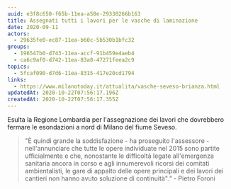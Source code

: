```yaml
---
uuid: e3f8c650-f65b-11ea-a50e-29330266b163
title: Assegnati tutti i lavori per le vasche di laminazione
date: 2020-09-11
actors:
  - 29635fe0-ec87-11ea-b60c-5b530b1bfc32
groups:
  - 196547b0-d743-11ea-accf-91b459e4aeb4
  - ca6c9af0-d742-11ea-83a8-47271feea2c9
topics:
  - 5fcaf090-d7d6-11ea-8315-417e20cd1794
links:
  - https://www.milanotoday.it/attualita/vasche-seveso-brianza.html
updatedAt: 2020-10-22T07:56:17.196Z
createdAt: 2020-10-22T07:56:17.355Z
---
```

Esulta la Regione Lombardia per l'assegnazione dei lavori che dovrebbero fermare le esondazioni a nord di Milano del fiume Seveso.

> "È quindi grande la soddisfazione - ha proseguito l'assessore - nell'annunciare che tutte le opere individuate nel 2015 sono partite ufficialmente e che, nonostante le difficoltà legate all'emergenza sanitaria ancora in corso e agli innumerevoli ricorsi dei comitati ambientalisti, le gare di appalto delle opere principali e dei lavori dei cantieri non hanno avuto soluzione di continuità".“ - Pietro Foroni